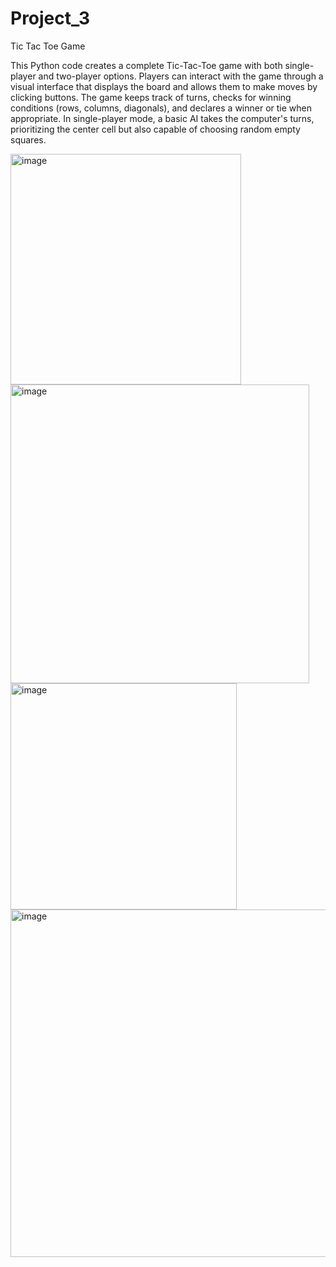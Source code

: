# Project_3
Tic Tac Toe Game

This Python code creates a complete Tic-Tac-Toe game with both single-player and two-player options. Players can interact with the game through a visual interface that displays the board and allows them to make moves by clicking buttons. The game keeps track of turns, checks for winning conditions (rows, columns, diagonals), and declares a winner or tie when appropriate. In single-player mode, a basic AI takes the computer's turns, prioritizing the center cell but also capable of choosing random empty squares.

<img width="369" alt="image" src="https://github.com/Avistriker/Project_3/assets/169985176/c45330c6-cba1-480f-942d-3187c2aeeceb">

<img width="478" alt="image" src="https://github.com/Avistriker/Project_3/assets/169985176/d3c6b39e-c2b2-4a9f-9a53-a432ed5195f8">

<img width="362" alt="image" src="https://github.com/Avistriker/Project_3/assets/169985176/4d04817f-4628-4f89-b854-b8ac72c0a8f2">

<img width="556" alt="image" src="https://github.com/Avistriker/Project_3/assets/169985176/89f7301c-f2ad-4c50-b0a9-4eabacb59efc">



